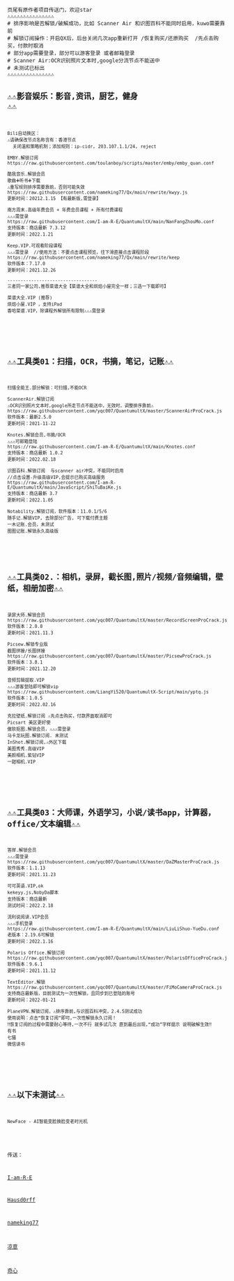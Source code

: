 ```
页尾有原作者项目传送门，欢迎star
⚠️⚠️⚠️⚠️⚠️⚠️⚠️⚠️⚠️⚠️⚠️⚠️⚠️⚠️⚠️
# 排序影响是否解锁/破解成功，比如 Scanner Air 和识图百科不能同时启用，kuwo需要靠前
# 解锁订阅操作：开启QX后，后台关闭几次app重新打开 /恢复购买/还原购买  /先点击购买，付款时取消
# 部分app需要登录，部分可以游客登录 或者邮箱登录
# Scanner Air:OCR识别照片文本时,google分流节点不能送中
# 未测试已标出
⚠️⚠️⚠️⚠️⚠️⚠️⚠️⚠️⚠️⚠️⚠️⚠️⚠️⚠️⚠️

```

<code>⚠️⚠️影音娱乐：影音,资讯，厨艺，健身 ⚠️⚠️
----------------------------------
```
Bili自动换区：
⚠️请确保改节点名称含有：香港节点
  关闭温和策略机制；添加规则：ip-cidr, 203.107.1.1/24, reject

EMBY.解锁订阅
https://raw.githubusercontent.com/toulanboy/scripts/master/emby/emby_quan.conf

酷我音乐.解锁会员
歌曲➕听书➕下载
⚠️重写规则排序需要靠前，否则可能失效
https://raw.githubusercontent.com/nameking77/Qx/main/rewrite/kwyy.js
更新时间：20212.1.15 【有最新版,需登录】

南方周末.高级年费会员 + 年费会员课程 + 所有付费课程
⚠️⚠️⚠️需登录
https://raw.githubusercontent.com/I-am-R-E/QuantumultX/main/NanFangZhouMo.conf
支持版本：商店最新 7.3.12
更新时间：2022.1.21

Keep.VIP.可观看阶段课程
⚠️⚠️⚠️需登录  //使用方法：不要点击课程预览，往下滑直接点击课程阶段
https://raw.githubusercontent.com/nameking77/Qx/main/rewrite/keep
软件版本：7.17.0
更新时间：2021.12.26

----------------------------------  
三者同一家公司,推荐菜谱大全【菜谱大全和烘焙小屋完全一样；三选一下载即可】
  
菜谱大全.VIP (推荐)
烘焙小屋.VIP ，支持iPad
香哈菜谱.VIP，除课程外解锁所有限制⚠️⚠️⚠️需登录


  
  
```
⚠️⚠️工具类01：扫描，OCR，书摘，笔记，记账⚠️⚠️
----------------------------------
```
扫描全能王.部分解锁：可扫描,不能OCR

ScannerAir.解锁订阅
⚠️OCR识别照片文本时,google所走节点不能送中，无效时，调整排序靠前⚠️
https://raw.githubusercontent.com/yqc007/QuantumultX/master/ScannerAirProCrack.js
软件版本：最新2.5.0
更新时间：2021-11-22

Knotes.解锁会员,书摘/OCR
⚠️⚠️⚠️可邮箱登陆
https://raw.githubusercontent.com/I-am-R-E/QuantumultX/main/Knotes.conf
支持版本：商店最新 1.0.2
更新时间：2022.02.18

识图百科.解锁订阅  与scanner air冲突，不能同时启用
//点击设置-升级高级VIP,会提示已购买高级服务
https://raw.githubusercontent.com/I-am-R-E/QuantumultX/main/JavaScript/ShiTuBaiKe.js
支持版本：商店最新 3.7
更新时间：2022.1.05

Notability.解锁订阅，软件版本：11.0.1/5/6
随手记.解锁VIP, 去除部分广告, 可下载付费主题
一木记账.会员，未测试
图图记账.解锁永久高级版




```
⚠️⚠️工具类02.：相机，录屏，截长图,照片/视频/音频编辑，壁纸，相册加密⚠️⚠️
----------------------------------
```
录屏大师.解锁会员
https://raw.githubusercontent.com/yqc007/QuantumultX/master/RecordScreenProCrack.js
软件版本：2.0.8
更新时间：2021.11.3

Picsew.解锁专业版
截图拼接/长图拼接
https://raw.githubusercontent.com/yqc007/QuantumultX/master/PicsewProCrack.js
软件版本：3.8.1
更新时间：2021.12.20

音频剪辑提取.VIP
⚠️⚠️⚠️游客登陆即可解锁vip
https://raw.githubusercontent.com/LiangYi520/QuantumultX-Script/main/yptq.js
软件版本：1.0.5
更新时间：2022.02.16

克拉壁纸.解锁订阅 ⚠️先点击购买，付款界面取消即可
Picsart 美区更好使
傲软抠图.解锁会员，⚠️⚠️⚠️需登录
马卡龙玩图.解锁订阅. 未测试
InShot.解锁订阅,⚠️外区下载
美图秀秀.高级VIP
美颜相机.紫钻VIP
一甜相机.VIP
  
  
  
  
```
⚠️⚠️工具类03：大师课，外语学习，小说/读书app，计算器，office/文本编辑⚠️⚠️
----------------------------------
```
答岸.解锁会员
⚠️⚠️⚠️需登录
https://raw.githubusercontent.com/yqc007/QuantumultX/master/DaZMasterProCrack.js
软件版本：1.1.13
更新时间：2021.11.23

可可英语.VIP,ok
kekeyy.js,NobyDa脚本
支持版本：商店最新
测试时间：2022.2.18

流利说阅读.VIP会员
⚠️⚠️⚠️手机登录 
https://raw.githubusercontent.com/I-am-R-E/QuantumultX/main/LiuLiShuo-YueDu.conf
老版本：2.19.6可解锁
更新时间：2022.1.16

Polaris Office.解锁订阅
https://raw.githubusercontent.com/yqc007/QuantumultX/master/PolarisOfficeProCrack.js
软件版本：9.6.1
更新时间：2021.11.12

TextEditor.解锁
https://raw.githubusercontent.com/yqc007/QuantumultX/master/FiMoCameraProCrack.js
支持商店最新版，目前测试为一次性解锁，且同步到已登陆的账号
更新时间：2022-01-21

PlaneVPN.解锁订阅，⚠️排序靠前,与识图百科冲突，2.4.5测试成功
使用说明：点击“恢复订阅”即可,一次性解锁永久订阅！
‼恢复订阅的过程中需要耐心等待,一次不行 就多试几次 直到最后出现,“成功”字样提示 说明破解生效‼
有书
七猫
微信读书
  
  

  
```
⚠️⚠️以下未测试⚠️⚠️
----------------------------------
```
NewFace - AI智能变脸换脸变老时光机

  
```
传送：
  
[I-am-R-E](https://github.com/I-am-R-E/QuantumultX) 

[Hausd0rff](https://github.com/yqc007/QuantumultX)

[nameking77](https://github.com/nameking77/Qx/tree/main/rewrite)

[凉意](https://github.com/LiangYi520/QuantumultX-Script  )

[奇心](https://github.com/nzw9314/QuantumultX/tree/master/Script)

